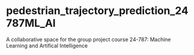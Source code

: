 # pedestrian_trajectory_prediction_24787ML_AI
A collaborative space for the group project course 24-787: Machine Learning and Artifical Intelligence
